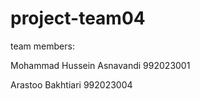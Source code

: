 # project-team04
team members:

Mohammad Hussein Asnavandi 992023001 

Arastoo Bakhtiari 992023004





